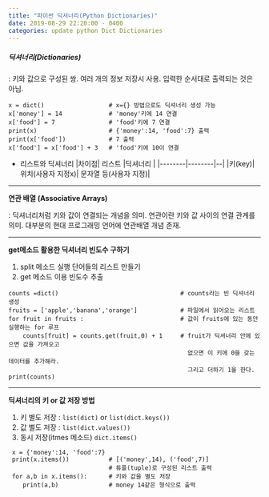 ```yaml
---
title: "파이썬 딕셔너리(Python Dictionaries)"
date: 2019-08-29 22:20:00 - 0400
categories: update python Dict Dictionaries
---
```

##### **딕셔너리(Dictionaries)**
 : 키와 값으로 구성된 쌍.
   여러 개의 정보 저장시 사용.
   입력한 순서대로 출력되는 것은 아님.
   
```
x = dict()					# x={} 방법으로도 딕셔너리 생성 가능
x['money'] = 14				# 'money'키에 14 연결
x['food'] = 7				# 'food'키에 7 연결
print(x)					# {'money':14, 'food':7} 출력
print(x['food'])			# 7 출력
x['food'] = x['food'] + 3 	# 'food'키에 10이 연결

```

- 리스트와 딕셔너리
|차이점| 리스트 |딕셔너리 |
|--------|--------|--|
|키(key)| 위치(사용자 지정x)| 문자열 등(사용자 지정)|

- - -


**연관 배열 (Associative Arrays)**

: 딕셔너리처럼 키와 값이 연결되는 개념을 의미.
  연관이란 키와 값 사이의 연결 관계를 의미.
  대부분의 현대 프로그래밍 언어에 연관배열 개념 존재.
- - -

**get메소드 활용한 딕셔너리 빈도수 구하기**

1. split 메소드 실행 단어들의 리스트 만들기
2. get 메소드 이용 빈도수 추출

```
counts =dict()									# counts라는 빈 딕셔너리 생성
fruits = ['apple','banana','orange']			# 파일에서 읽어오는 리스트
for fruit in fruits :							# 값이 fruits에 있는 동안 실행하는 for 루프
	counts[fruit] = counts.get(fruit,0) + 1		# fruit가 딕셔너리 안에 있으면 값을 가져오고
    											  없으면 이 키에 0을 갖는 데이터를 추가해라.
                                                  그리고 더하기 1을 한다.
print(counts)

```

- - -

**딕셔너리의 키 or 값 저장 방법**
1. 키 별도 저장 : `list(dict)` or `list(dict.keys())`
2. 값 별도 저장 : `list(dict.values())`
3. 동시 저장(itmes 메소드) `dict.items()`
```
 x = {'money':14, 'food':7}
 print(x.items()) 			# [('money',14), ('food',7)]
 				  			# 튜플(tuple)로 구성된 리스트 출력
 for a,b in x.items():		# 키와 값을 별도 저장
 	print(a,b)				# money 14같은 형식으로 출력
```

